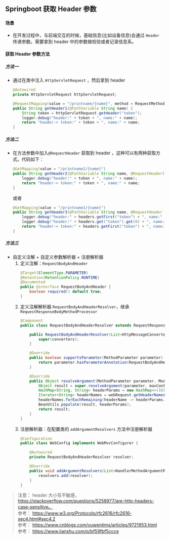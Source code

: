 ## Springboot 获取 Header 参数

#### 场景
* 在开发过程中，与前端交互的时候，基础信息(比如设备信息)会通过 `Header` 传递参数。需要拿到 header 中的参数做校验或者记录信息系。

#### 获取 Header 参数方法
##### 方法一
* 通过在类中注入 `HttpServletRequest` ，然后拿到 header
    ```java
    @Autowired
    private HttpServletRequest httpServletRequest;

    @RequestMapping(value = "/printname/{name}", method = RequestMethod.GET)
    public String getHeader1(@PathVariable String name) {
        String token = httpServletRequest.getHeader("token");
        logger.debug("header:" + token + ", name:" + name);
        return "header-> token:" + token + ", name:" + name;
    }
    ```

##### 方法二
* 在方法参数中加入`@RequestHeader` 获取到 header ，这种可以有两种获取方式。代码如下： 
    ```java
    @GetMapping(value = "/printname2/{name}")
    public String getHeader2(@PathVariable String name, @RequestHeader(value = "token") String token) {
        logger.debug("header:" + token + ", name:" + name);
        return "header-> token:" + token + ", name:" + name;
    }
    ```
  或者
    ```java
    @GetMapping(value = "/printname3/{name}")
    public String getHeader3(@PathVariable String name, @RequestHeader HttpHeaders headers) {
        logger.debug("header:" + headers.getFirst("token") + ", name:" + name);
        logger.debug("header:" + headers.get("token").get(0) + ", name:" + name);
        return "header-> token:" + headers.getFirst("token") + ", name:" + name;
    }
    ```

##### 方法三
* 自定义注解 + 自定义参数解析器 + 注册解析器 
    1. 定义注解：`RequestBodyAndHeader`
        ```java
        @Target(ElementType.PARAMETER)
        @Retention(RetentionPolicy.RUNTIME)
        @Documented
        public @interface RequestBodyAndHeader {
            boolean required() default true;
        }
        ```
    2. 定义注解解析器 `RequestBodyAndHeaderResolver`，继承 `RequestResponseBodyMethodProcessor`
        ```java
        @Component
        public class RequestBodyAndHeaderResolver extends RequestResponseBodyMethodProcessor {
        
            public RequestBodyAndHeaderResolver(List<HttpMessageConverter<?>> converters) {
                super(converters);
            }
        
            @Override
            public boolean supportsParameter(MethodParameter parameter) {
                return parameter.hasParameterAnnotation(RequestBodyAndHeader.class);
            }
        
            @Override
            public Object resolveArgument(MethodParameter parameter, ModelAndViewContainer mavContainer, NativeWebRequest webRequest, WebDataBinderFactory binderFactory) throws Exception {
                Object result = super.resolveArgument(parameter, mavContainer, webRequest, binderFactory);
                HashMap<String, String> headerParams = new HashMap<>(10);
                Iterator<String> headerNames = webRequest.getHeaderNames();
                headerNames.forEachRemaining(headerName -> headerParams.put(headerName, webRequest.getHeader(headerName)));
                BeanUtils.populate(result, headerParams);
                return result;
            }
        }
        ```
    3. 注册解析器：在配置类的 `addArgumentResolvers` 方法中注册解析器
        ```java
        @Configuration
        public class WebConfig implements WebMvcConfigurer {
        
            @Autowired
            private RequestBodyAndHeaderResolver resolver;
        
            @Override
            public void addArgumentResolvers(List<HandlerMethodArgumentResolver> resolvers) {
                resolvers.add(resolver);
            }
        }
        ```

> 注意： header 大小写不敏感，https://stackoverflow.com/questions/5258977/are-http-headers-case-sensitive。     
> 参考： https://www.w3.org/Protocols/rfc2616/rfc2616-sec4.html#sec4.2    
> 参考： https://www.cnblogs.com/yuwentims/articles/9721953.html    
> 参考： https://www.jianshu.com/p/bf59fbf5ccce
